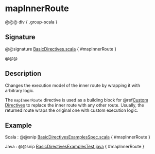 # mapInnerRoute

@@@ div { .group-scala }

## Signature

@@signature [BasicDirectives.scala](/akka-http/src/main/scala/akka/http/scaladsl/server/directives/BasicDirectives.scala) { #mapInnerRoute }

@@@

## Description

Changes the execution model of the inner route by wrapping it with arbitrary logic.

The `mapInnerRoute` directive is used as a building block for @ref[Custom Directives](../custom-directives.md) to replace the inner route
with any other route. Usually, the returned route wraps the original one with custom execution logic.

## Example

Scala
:  @@snip [BasicDirectivesExamplesSpec.scala](/docs/src/test/scala/docs/http/scaladsl/server/directives/BasicDirectivesExamplesSpec.scala) { #mapInnerRoute }

Java
:  @@snip [BasicDirectivesExamplesTest.java](/docs/src/test/java/docs/http/javadsl/server/directives/BasicDirectivesExamplesTest.java) { #mapInnerRoute }
